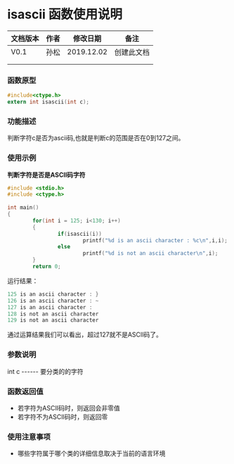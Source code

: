 # isascii 函数使用说明





| **文档版本** | **作者** | **修改日期** | **备注**   |
| ------------ | -------- | ------------ | ---------- |
| V0.1         | 孙松     | 2019.12.02   | 创建此文档 |
|              |          |              |            |
|              |          |              |            |

### **函数原型**

```c
#include<ctype.h>
extern int isascii(int c);
```

### **功能描述**

判断字符c是否为ascii码,也就是判断c的范围是否在0到127之间。

### **使用示例**

**判断字符是否是ASCII码字符**

```c
#include <stdio.h>
#include <ctype.h>
 
int main()
{
        for(int i = 125; i<130; i++)
        {
                if(isascii(i))
                        printf("%d is an ascii character : %c\n",i,i);
                else
                        printf("%d is not an ascii character\n",i);
        }
        return 0;

```

运行结果：

```c
125 is an ascii character : }
126 is an ascii character : ~
127 is an ascii character : 
128 is not an ascii character
129 is not an ascii character
```

通过运算结果我们可以看出，超过127就不是ASCII码了。



### **参数说明**

int c ------ 要分类的的字符



### **函数返回值**

 - 若字符为ASCII码时，则返回会非零值
 - 若字符不为ASCII码时，则返回零



### **使用注意事项**

- 哪些字符属于哪个类的详细信息取决于当前的语言环境